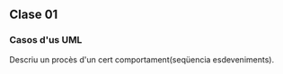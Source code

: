 ## Clase 01

### Casos d'us UML

Descriu un procès d'un cert comportament(seqüencia esdeveniments).

